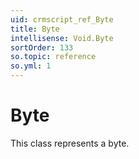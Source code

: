```yaml
---
uid: crmscript_ref_Byte
title: Byte
intellisense: Void.Byte
sortOrder: 133
so.topic: reference
so.yml: 1
---
```


# Byte

This class represents a byte.
